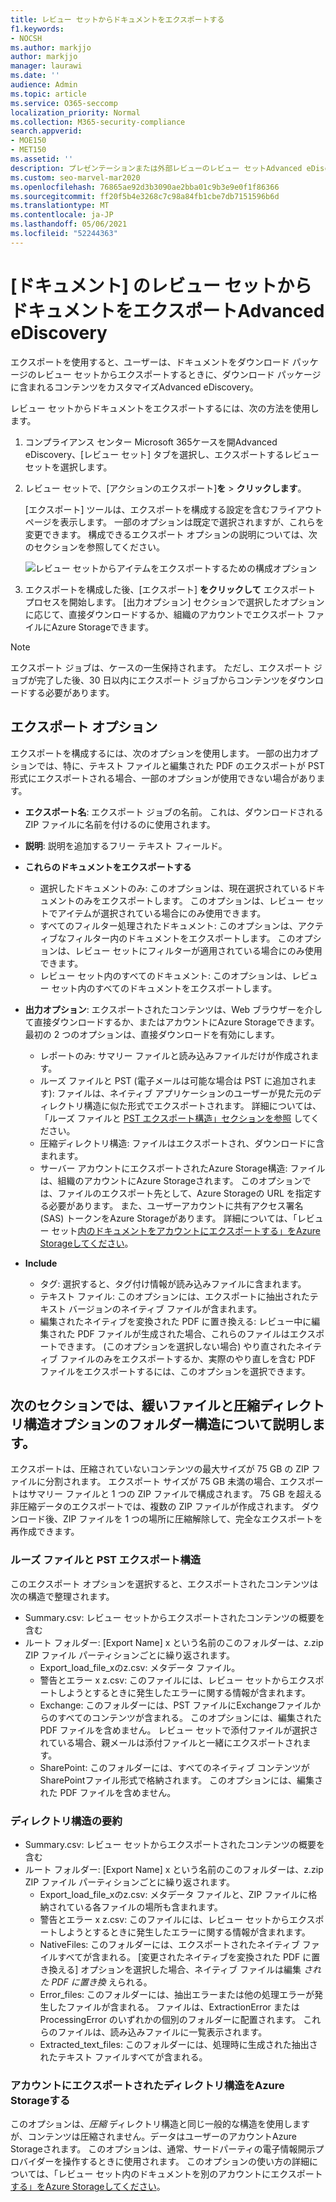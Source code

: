 ```yaml
---
title: レビュー セットからドキュメントをエクスポートする
f1.keywords:
- NOCSH
ms.author: markjjo
author: markjjo
manager: laurawi
ms.date: ''
audience: Admin
ms.topic: article
ms.service: O365-seccomp
localization_priority: Normal
ms.collection: M365-security-compliance
search.appverid:
- MOE150
- MET150
ms.assetid: ''
description: プレゼンテーションまたは外部レビューのレビュー セットAdvanced eDiscoveryコンテンツを選択してエクスポートする方法について説明します。
ms.custom: seo-marvel-mar2020
ms.openlocfilehash: 76865ae92d3b3090ae2bba01c9b3e9e0f1f86366
ms.sourcegitcommit: ff20f5b4e3268c7c98a84fb1cbe7db7151596b6d
ms.translationtype: MT
ms.contentlocale: ja-JP
ms.lasthandoff: 05/06/2021
ms.locfileid: "52244363"
---
```

# <a name="export-documents-from-a-review-set-in-advanced-ediscovery"></a>[ドキュメント] のレビュー セットからドキュメントをエクスポートAdvanced eDiscovery

エクスポートを使用すると、ユーザーは、ドキュメントをダウンロード パッケージのレビュー セットからエクスポートするときに、ダウンロード パッケージに含まれるコンテンツをカスタマイズAdvanced eDiscovery。

レビュー セットからドキュメントをエクスポートするには、次の方法を使用します。

1. コンプライアンス センター Microsoft 365ケースを開Advanced eDiscovery、[レビュー セット] タブを選択し、エクスポートするレビュー セットを選択します。

2. レビュー セットで、[アクションのエクスポート]**を**  >  **クリックします**。

   [エクスポート] ツールは、エクスポートを構成する設定を含むフライアウト ページを表示します。 一部のオプションは既定で選択されますが、これらを変更できます。 構成できるエクスポート オプションの説明については、次のセクションを参照してください。

   ![レビュー セットからアイテムをエクスポートするための構成オプション](../media/bcfc72c7-4a01-4697-9e16-2965b7f04fdb.png)

3. エクスポートを構成した後、[エクスポート] **をクリックして** エクスポート プロセスを開始します。 [出力オプション] セクションで選択したオプションに応じて、直接ダウンロードするか、組織のアカウントでエクスポート ファイルにAzure Storageできます。

> [!NOTE]
> エクスポート ジョブは、ケースの一生保持されます。 ただし、エクスポート ジョブが完了した後、30 日以内にエクスポート ジョブからコンテンツをダウンロードする必要があります。

## <a name="export-options"></a>エクスポート オプション

エクスポートを構成するには、次のオプションを使用します。 一部の出力オプションでは、特に、テキスト ファイルと編集された PDF のエクスポートが PST 形式にエクスポートされる場合、一部のオプションが使用できない場合があります。

- **エクスポート名**: エクスポート ジョブの名前。 これは、ダウンロードされる ZIP ファイルに名前を付けるのに使用されます。

- **説明**: 説明を追加するフリー テキスト フィールド。

- **これらのドキュメントをエクスポートする**

  - 選択したドキュメントのみ: このオプションは、現在選択されているドキュメントのみをエクスポートします。 このオプションは、レビュー セットでアイテムが選択されている場合にのみ使用できます。
  - すべてのフィルター処理されたドキュメント: このオプションは、アクティブなフィルター内のドキュメントをエクスポートします。 このオプションは、レビュー セットにフィルターが適用されている場合にのみ使用できます。
  - レビュー セット内のすべてのドキュメント: このオプションは、レビュー セット内のすべてのドキュメントをエクスポートします。

- **出力オプション**: エクスポートされたコンテンツは、Web ブラウザーを介して直接ダウンロードするか、またはアカウントにAzure Storageできます。 最初の 2 つのオプションは、直接ダウンロードを有効にします。
  
  - レポートのみ: サマリー ファイルと読み込みファイルだけが作成されます。
  - ルーズ ファイルと PST (電子メールは可能な場合は PST に追加されます): ファイルは、ネイティブ アプリケーションのユーザーが見た元のディレクトリ構造に似た形式でエクスポートされます。  詳細については、「ルーズ ファイルと [PST エクスポート構造」セクションを参照](#loose-files-and-pst-export-structure) してください。
  - 圧縮ディレクトリ構造: ファイルはエクスポートされ、ダウンロードに含まれます。
  - サーバー アカウントにエクスポートされたAzure Storage構造: ファイルは、組織のアカウントにAzure Storageされます。 このオプションでは、ファイルのエクスポート先として、Azure Storageの URL を指定する必要があります。 また、ユーザーアカウントに共有アクセス署名 (SAS) トークンをAzure Storageがあります。 詳細については、「レビュー セット[内のドキュメントをアカウントにエクスポートする」をAzure Storageしてください](download-export-jobs.md)。

- **Include**
  - タグ: 選択すると、タグ付け情報が読み込みファイルに含まれます。
  - テキスト ファイル: このオプションには、エクスポートに抽出されたテキスト バージョンのネイティブ ファイルが含まれます。
  - 編集されたネイティブを変換された PDF に置き換える: レビュー中に編集された PDF ファイルが生成された場合、これらのファイルはエクスポートできます。 (このオプションを選択しない場合) やり直されたネイティブ ファイルのみをエクスポートするか、実際のやり直しを含む PDF ファイルをエクスポートするには、このオプションを選択できます。

## <a name="the-following-sections-describe-the-folder-structure-for-loose-files-and-condensed-directory-structure-options"></a>次のセクションでは、緩いファイルと圧縮ディレクトリ構造オプションのフォルダー構造について説明します。

エクスポートは、圧縮されていないコンテンツの最大サイズが 75 GB の ZIP ファイルに分割されます。 エクスポート サイズが 75 GB 未満の場合、エクスポートはサマリー ファイルと 1 つの ZIP ファイルで構成されます。 75 GB を超える非圧縮データのエクスポートでは、複数の ZIP ファイルが作成されます。 ダウンロード後、ZIP ファイルを 1 つの場所に圧縮解除して、完全なエクスポートを再作成できます。

### <a name="loose-files-and-pst-export-structure"></a>ルーズ ファイルと PST エクスポート構造

このエクスポート オプションを選択すると、エクスポートされたコンテンツは次の構造で整理されます。

- Summary.csv: レビュー セットからエクスポートされたコンテンツの概要を含む
- ルート フォルダー: [Export Name] x という名前のこのフォルダーは、z.zip ZIP ファイル パーティションごとに繰り返されます。
  - Export_load_file_xのz.csv: メタデータ ファイル。
  - 警告とエラー x z.csv: このファイルには、レビュー セットからエクスポートしようとするときに発生したエラーに関する情報が含まれます。
  - Exchange: このフォルダーには、PST ファイルにExchangeファイルからのすべてのコンテンツが含まれる。 このオプションには、編集された PDF ファイルを含めません。 レビュー セットで添付ファイルが選択されている場合、親メールは添付ファイルと一緒にエクスポートされます。
  - SharePoint: このフォルダーには、すべてのネイティブ コンテンツがSharePointファイル形式で格納されます。 このオプションには、編集された PDF ファイルを含めません。

### <a name="condensed-directory-structure"></a>ディレクトリ構造の要約

- Summary.csv: レビュー セットからエクスポートされたコンテンツの概要を含む
- ルート フォルダー: [Export Name] x という名前のこのフォルダーは、z.zip ZIP ファイル パーティションごとに繰り返されます。
  - Export_load_file_xのz.csv: メタデータ ファイルと、ZIP ファイルに格納されている各ファイルの場所も含まれます。
  - 警告とエラー x z.csv: このファイルには、レビュー セットからエクスポートしようとするときに発生したエラーに関する情報が含まれます。
  - NativeFiles: このフォルダーには、エクスポートされたネイティブ ファイルすべてが含まれる。 [変更されたネイティブを変換された PDF に置き換える] オプションを選択した場合、ネイティブ ファイルは編集 *された PDF に置き換* えられる。
  - Error_files: このフォルダーには、抽出エラーまたは他の処理エラーが発生したファイルが含まれる。 ファイルは、ExtractionError または ProcessingError のいずれかの個別のフォルダーに配置されます。 これらのファイルは、読み込みファイルに一覧表示されます。
  - Extracted_text_files: このフォルダーには、処理時に生成された抽出されたテキスト ファイルすべてが含まれる。

### <a name="condensed-directory-structure-exported-to-your-azure-storage-account"></a>アカウントにエクスポートされたディレクトリ構造をAzure Storageする

このオプションは、*圧縮* ディレクトリ構造と同じ一般的な構造を使用しますが、コンテンツは圧縮されません。データはユーザーのアカウントAzure Storageされます。 このオプションは、通常、サードパーティの電子情報開示プロバイダーを操作するときに使用されます。 このオプションの使い方の詳細については、「レビュー セット内のドキュメントを別のアカウントにエクスポート[する」をAzure Storageしてください](download-export-jobs.md)。

